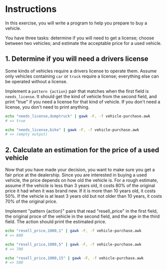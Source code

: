 # Instructions

In this exercise, you will write a program to help you prepare to buy a vehicle.

You have three tasks: determine if you will need to get a license; choose between two vehicles; and estimate the acceptable price for a used vehicle.

## 1. Determine if you will need a drivers license

Some kinds of vehicles require a drivers license to operate them.
Assume only vehicles containing `car` or `truck` require a license; everything else can be operated without a license.

Implement a `pattern {action}` pair that matches when the first field is `needs_license`.
It should get the kind of vehicle from the second field, and print "true" if you need a license for that kind of vehicle.
If you don't need a license, you don't need to print anything.

```sh
echo "needs_license,dumptruck" | gawk -F, -f vehicle-purchase.awk
# => true

echo "needs_license,bike" | gawk -F, -f vehicle-purchase.awk
# => (empty output)
```

## 2. Calculate an estimation for the price of a used vehicle

Now that you have made your decision, you want to make sure you get a fair price at the dealership.
Since you are interested in buying a used vehicle, the price depends on how old the vehicle is.
For a rough estimate, assume if the vehicle is less than 3 years old, it costs 80% of the original price it had when it was brand new.
If it is more than 10 years old, it costs 50%.
If the vehicle is at least 3 years old but not older than 10 years, it costs 70% of the original price.

Implement "pattern {action}" pairs that read "resell_price" in the first field, the original proce of the vehicle in the second field, and the age in the third field.
The action should print the estimated price.

```sh
echo "resell_price,1000,1" | gawk -F, -f vehicle-purchase.awk
# => 800

echo "resell_price,1000,5" | gawk -F, -f vehicle-purchase.awk
# => 700

echo "resell_price,1000,15" | gawk -F, -f vehicle-purchase.awk
# => 500
```
